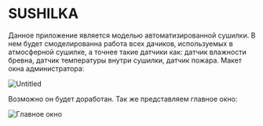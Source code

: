 # SUSHILKA
Данное приложение является моделью автоматизированной сушилки.
В нем будет смоделированна работа всех дачиков, используемых в атмосферной сушилке, а точнее такие датчики как: датчик влажности бревна, датчик температуры внутри сушилки, датчик пожара.
Макет окна администратора:


![Untitled](https://github.com/iores201/SUSHILKA/assets/157721009/ed12aebf-66e1-4275-a4e7-8f30a12b8512)


Возможно он будет доработан. Так же представляем главное окно:


![Главное окно](https://github.com/iores201/SUSHILKA/assets/157721009/d44b72ad-2a6c-40d8-84c1-50ee034b209f)

